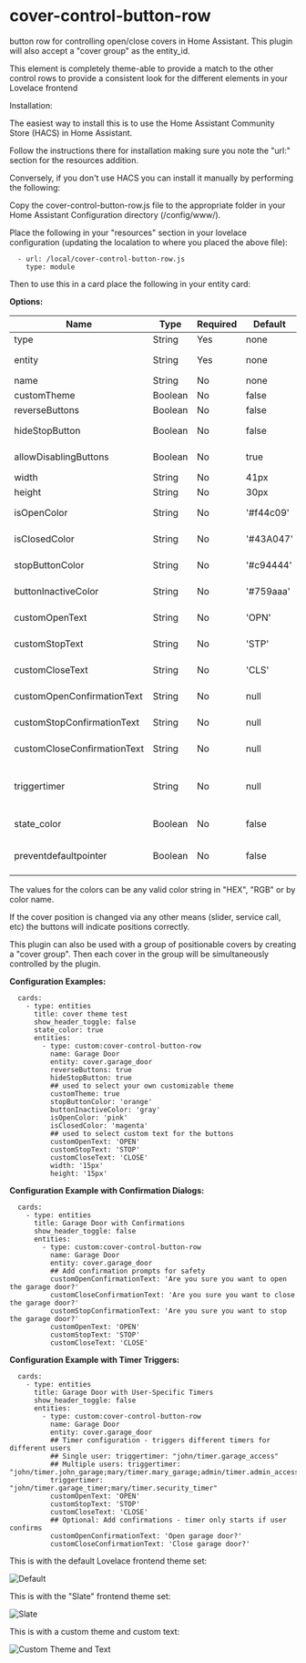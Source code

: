 # cover-control-button-row
button row for controlling open/close covers in Home Assistant. This plugin will also accept a "cover group" as the entity_id.

This element is completely theme-able to provide a match to the other control rows to provide a consistent look for the different elements in your Lovelace frontend

Installation:

The easiest way to install this is to use the Home Assistant Community Store (HACS) in Home Assistant.

Follow the instructions there for installation making sure you note the "url:" section for the resources addition.


Conversely, if you don't use HACS you can install it manually by performing the following:

Copy the cover-control-button-row.js file to the appropriate folder in your Home Assistant Configuration directory (/config/www/).

Place the following in your "resources" section in your lovelace configuration (updating the localation to where you placed the above file):

  ```
    - url: /local/cover-control-button-row.js
      type: module
  ```
    
Then to use this in a card place the following in your entity card:

<b>Options:</b>

| Name | Type | Required | Default | Description |
| --- | --- | --- | --- | --- |
| type | String | Yes | none | custom:cover-position-entity-row |
| entity | String | Yes | none | Any positional cover entity_id (including "cover group" entities) |
| name | String | No | none | A custom name for the entity in the row |
| customTheme | Boolean | No | false | Set to true to use a custom theme |
| reverseButtons | Boolean | No | false | Set to true to reverse the button order |
| hideStopButton | Boolean | No | false | Set to true to hide the Stop button for covers thast don't support it. |
| allowDisablingButtons | Boolean | No | true | Set to false to prevent buttons being disabled |
| width | String | No | 41px | A custom width for the buttons |
| height | String | No | 30px | A custom height for the buttons |
| isOpenColor | String | No | '#f44c09' | Sets the color of the 'open' button if cover is fully open |
| isClosedColor | String | No | '#43A047' | Sets the color of the 'closed' button if cover is closed |
| stopButtonColor | String | No | '#c94444' | Sets the color of the 'open' button if cover is fully open |
| buttonInactiveColor | String | No | '#759aaa' | Sets the color of the the buttons if that selection is not "active" |
| customOpenText | String | No | 'OPN' | Sets the text of the "open" control button |
| customStopText | String | No | 'STP' | Sets the text of the "stop" control button |
| customCloseText | String | No | 'CLS' | Sets the text of the "close" control button |
| customOpenConfirmationText | String | No | null | If set, shows a Yes/No confirmation dialog before opening the cover |
| customStopConfirmationText | String | No | null | If set, shows a Yes/No confirmation dialog before stopping the cover |
| customCloseConfirmationText | String | No | null | If set, shows a Yes/No confirmation dialog before closing the cover |
| triggertimer | String | No | null | Triggers specific timers for specific users. Format: "username/timer.entity_id" or multiple: "user1/timer.timer1;user2/timer.timer2" |
| state_color | Boolean | No | false | Sets the icon color of the entity to reflect the current state |
| preventdefaultpointer | Boolean | No | false | Set to true to prevent clicking on the row pointer from opening the cover control dialog |


The values for the colors can be any valid color string in "HEX", "RGB" or by color name.

If the cover position is changed via any other means (slider, service call, etc) the buttons will indicate positions correctly.

This plugin can also be used with a group of positionable covers by creating a "cover group". Then each cover in the group will be simultaneously controlled by the plugin.

<b>Configuration Examples:</b>
    
  ```
    cards:
      - type: entities
        title: cover theme test
        show_header_toggle: false
        state_color: true
        entities:
          - type: custom:cover-control-button-row
            name: Garage Door
            entity: cover.garage_door
            reverseButtons: true
            hideStopButton: true
            ## used to select your own customizable theme
            customTheme: true
            stopButtonColor: 'orange'
            buttonInactiveColor: 'gray'
            isOpenColor: 'pink'
            isClosedColor: 'magenta'
            ## used to select custom text for the buttons
            customOpenText: 'OPEN'
            customStopText: 'STOP'
            customCloseText: 'CLOSE'
            width: '15px'
            height: '15px'
  ```

<b>Configuration Example with Confirmation Dialogs:</b>
    
  ```
    cards:
      - type: entities
        title: Garage Door with Confirmations
        show_header_toggle: false
        entities:
          - type: custom:cover-control-button-row
            name: Garage Door
            entity: cover.garage_door
            ## Add confirmation prompts for safety
            customOpenConfirmationText: 'Are you sure you want to open the garage door?'
            customCloseConfirmationText: 'Are you sure you want to close the garage door?'
            customStopConfirmationText: 'Are you sure you want to stop the garage door?'
            customOpenText: 'OPEN'
            customStopText: 'STOP'
            customCloseText: 'CLOSE'
  ```

<b>Configuration Example with Timer Triggers:</b>
    
  ```
    cards:
      - type: entities
        title: Garage Door with User-Specific Timers
        show_header_toggle: false
        entities:
          - type: custom:cover-control-button-row
            name: Garage Door
            entity: cover.garage_door
            ## Timer configuration - triggers different timers for different users
            ## Single user: triggertimer: "john/timer.garage_access"
            ## Multiple users: triggertimer: "john/timer.john_garage;mary/timer.mary_garage;admin/timer.admin_access"
            triggertimer: "john/timer.garage_timer;mary/timer.security_timer"
            customOpenText: 'OPEN'
            customStopText: 'STOP'
            customCloseText: 'CLOSE'
            ## Optional: Add confirmations - timer only starts if user confirms
            customOpenConfirmationText: 'Open garage door?'
            customCloseConfirmationText: 'Close garage door?'
  ```

This is with the default Lovelace frontend theme set:

![Default](cover_default.gif)

This is with the "Slate" frontend theme set:

![Slate](cover_default_slate.gif)

This is with a custom theme and custom text:

![Custom Theme and Text](cover_themed_text_slate.gif)

